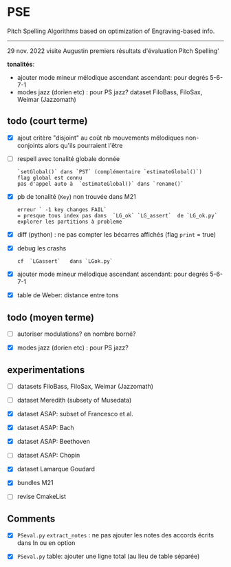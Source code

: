 # PSE

Pitch Spelling Algorithms
based on optimization of Engraving-based info.

---

29 nov. 2022
visite Augustin
premiers résultats d'évaluation Pitch Spelling'

**tonalités**:

- ajouter mode mineur mélodique ascendant
  ascendant: pour degrés 5-6-7-1
- modes jazz (dorien etc) : pour PS jazz?
  dataset FiloBass, FiloSax, Weimar (Jazzomath)

## todo (court terme)

- [x] ajout critère "disjoint" au coût 
     nb mouvements mélodiques non-conjoints alors qu'ils pourraient l'être

- [ ] respell avec tonalité globale donnée
  
      `setGlobal()` dans `PST` (complémentaire `estimateGlobal()`) 
      flag global est connu
      pas d'appel auto à  `estimateGlobal()` dans `rename()`

- [x] pb de tonalité (`Key`) non trouvée dans M21
  
      erreur ` -1 key changes FAIL` 
      = presque tous index pas dans  `LG_ok` `LG_assert`  de `LG_ok.py`
      explorer les partitions à probleme

- [x] diff (python) : ne pas compter les bécarres affichés (flag `print` = true)

- [x] debug les crashs 
  
      cf  `LGassert`   dans `LGok.py`

- [x] ajouter mode mineur mélodique ascendant
  ascendant: pour degrés 5-6-7-1

- [x] table de Weber: distance entre tons  



## todo (moyen terme)

- [ ] autoriser modulations? en nombre borné?

- [x] modes jazz (dorien etc) : pour PS jazz?



## experimentations

- [ ] datasets FiloBass, FiloSax, Weimar (Jazzomath)
- [ ] dataset Meredith (subsety of Musedata)
- [x] dataset ASAP: subset of Francesco et al.  
- [x] dataset ASAP: Bach
- [x] dataset ASAP: Beethoven
- [ ] dataset ASAP: Chopin
- [x] dataset Lamarque Goudard
- [x] bundles M21



- [ ]  revise CmakeList



## Comments

- [x] `PSeval.py` `extract_notes` : ne pas ajouter les notes des accords écrits dans ln
  ou en option



- [x] `PSeval.py` table: ajouter une ligne total (au lieu de table séparée)

